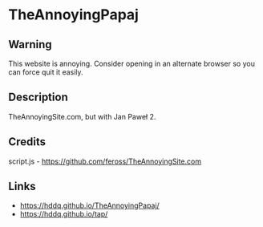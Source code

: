 # TheAnnoyingPapaj

## Warning

This website is annoying. Consider opening in an alternate browser so you can force quit it easily.

## Description

TheAnnoyingSite.com, but with Jan Paweł 2.

## Credits

script.js - https://github.com/feross/TheAnnoyingSite.com

## Links

- https://hddq.github.io/TheAnnoyingPapaj/
- https://hddq.github.io/tap/
